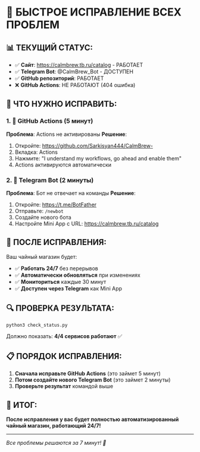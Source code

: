 # 🚨 БЫСТРОЕ ИСПРАВЛЕНИЕ ВСЕХ ПРОБЛЕМ

## 📊 ТЕКУЩИЙ СТАТУС:
- ✅ **Сайт**: https://calmbrew.tb.ru/catalog - РАБОТАЕТ
- ✅ **Telegram Bot**: @CalmBrew_Bot - ДОСТУПЕН
- ✅ **GitHub репозиторий**: РАБОТАЕТ
- ❌ **GitHub Actions**: НЕ РАБОТАЮТ (404 ошибка)

## 🎯 ЧТО НУЖНО ИСПРАВИТЬ:

### 1. 🔧 GitHub Actions (5 минут)
**Проблема**: Actions не активированы
**Решение**: 
1. Откройте: https://github.com/Sarkisyan444/CalmBrew-
2. Вкладка: Actions
3. Нажмите: "I understand my workflows, go ahead and enable them"
4. Actions активируются автоматически

### 2. 📱 Telegram Bot (2 минуты)
**Проблема**: Бот не отвечает на команды
**Решение**:
1. Откройте: https://t.me/BotFather
2. Отправьте: `/newbot`
3. Создайте нового бота
4. Настройте Mini App с URL: https://calmbrew.tb.ru/catalog

## 🚀 ПОСЛЕ ИСПРАВЛЕНИЯ:

Ваш чайный магазин будет:
- ✅ **Работать 24/7** без перерывов
- ✅ **Автоматически обновляться** при изменениях
- ✅ **Мониториться** каждые 30 минут
- ✅ **Доступен через Telegram** как Mini App

## 🔍 ПРОВЕРКА РЕЗУЛЬТАТА:

```bash
python3 check_status.py
```

Должно показать: **4/4 сервисов работают** ✅

## 📋 ПОРЯДОК ИСПРАВЛЕНИЯ:

1. **Сначала исправьте GitHub Actions** (это займет 5 минут)
2. **Потом создайте нового Telegram Bot** (это займет 2 минуты)
3. **Проверьте результат** командой выше

## 🎉 ИТОГ:

**После исправления у вас будет полностью автоматизированный чайный магазин, работающий 24/7!**

---

*Все проблемы решаются за 7 минут! 🚀*
